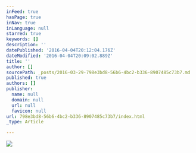 ```yaml
---
inFeed: true
hasPage: true
inNav: true
inLanguage: null
starred: true
keywords: []
description: ''
datePublished: '2016-04-04T20:12:04.176Z'
dateModified: '2016-04-04T20:09:02.889Z'
title: ''
author: []
sourcePath: _posts/2016-03-29-798e3bd8-56b6-4bc2-b336-8907485c73b7.md
published: true
authors: []
publisher:
  name: null
  domain: null
  url: null
  favicon: null
url: 798e3bd8-56b6-4bc2-b336-8907485c73b7/index.html
_type: Article

---
```

![](https://the-grid-user-content.s3-us-west-2.amazonaws.com/b436ffae-208a-45f8-9e9a-b5c62bfb3e52.png)